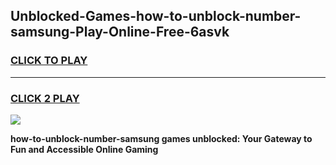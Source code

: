 
## Unblocked-Games-how-to-unblock-number-samsung-Play-Online-Free-6asvk
<h3>
<a href="https://premium76.site?title=how-to-unblock-number-samsung&ref=26A">CLICK TO PLAY</a></h3>
<hr>

<h3>
<a href="https://premium76.site?title=how-to-unblock-number-samsung&ref=26A">CLICK 2 PLAY</a>
  
</h3>

<a href="https://premium76.site?title=how-to-unblock-number-samsung&ref=26A"><img src="https://clearcache.store/games.png"></a>


**how-to-unblock-number-samsung games unblocked: Your Gateway to Fun and Accessible Online Gaming**
